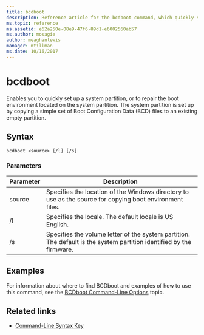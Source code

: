 ```yaml
---
title: bcdboot
description: Reference article for the bcdboot command, which quickly set up a system partition, or repair the boot environment located on the system partition.
ms.topic: reference
ms.assetid: e62a250e-08e9-47f6-89d1-e6002560ab57
ms.author: mosagie
author: meaghanlewis
manager: mtillman
ms.date: 10/16/2017
---
```


# bcdboot

Enables you to quickly set up a system partition, or to repair the boot environment located on the system partition. The system partition is set up by copying a simple set of Boot Configuration Data (BCD) files to an existing empty partition.

## Syntax

```
bcdboot <source> [/l] [/s]
```

### Parameters

| Parameter | Description |
| --------- | ----------- |
| source | Specifies the location of the Windows directory to use as the source for copying boot environment files. |
| /l | Specifies the locale. The default locale is US English. |
| /s | Specifies the volume letter of the system partition. The default is the system partition identified by the firmware. |

## Examples

For information about where to find BCDboot and examples of how to use this command, see the [BCDboot Command-Line Options](/previous-versions/windows/it-pro/windows-8.1-and-8/hh824874(v=win.10)) topic.

## Related links

- [Command-Line Syntax Key](command-line-syntax-key.md)
